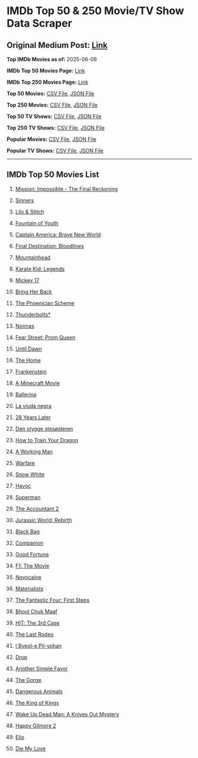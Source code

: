 # IMDb Top 50 & 250 Movie/TV Show Data Scraper

## Original Medium Post: [Link](https://medium.com/@nishantsahoo/which-movie-should-i-watch-5c83a3c0f5b1)

**Top IMDb Movies as of:** 2025-06-08

**IMDb Top 50 Movies Page:** [Link](https://www.imdb.com/search/title/?title_type=feature&release_date=2025-01-01,2025-12-31)

**IMDb Top 250 Movies Page:** [Link](https://www.imdb.com/chart/top/)

**Top 50 Movies:** [CSV File](/data/top50/movies.csv), [JSON File](/data/top50/movies.json)

**Top 250 Movies:** [CSV File](/data/top250/movies.csv), [JSON File](/data/top250/movies.json)

**Top 50 TV Shows:** [CSV File](/data/top50/shows.csv), [JSON File](/data/top50/shows.json)

**Top 250 TV Shows:** [CSV File](/data/top250/shows.csv), [JSON File](/data/top250/shows.json)

**Popular Movies:** [CSV File](/data/popular/movies.csv), [JSON File](/data/popular/movies.json)

**Popular TV Shows:** [CSV File](/data/popular/shows.csv), [JSON File](/data/popular/shows.json)

---

## IMDb Top 50 Movies List

1. [Mission: Impossible - The Final Reckoning](https://www.imdb.com/title/tt9603208/)

2. [Sinners](https://www.imdb.com/title/tt31193180/)

3. [Lilo & Stitch](https://www.imdb.com/title/tt11655566/)

4. [Fountain of Youth](https://www.imdb.com/title/tt27075958/)

5. [Captain America: Brave New World](https://www.imdb.com/title/tt14513804/)

6. [Final Destination: Bloodlines](https://www.imdb.com/title/tt9619824/)

7. [Mountainhead](https://www.imdb.com/title/tt35396529/)

8. [Karate Kid: Legends](https://www.imdb.com/title/tt1674782/)

9. [Mickey 17](https://www.imdb.com/title/tt12299608/)

10. [Bring Her Back](https://www.imdb.com/title/tt32246771/)

11. [The Phoenician Scheme](https://www.imdb.com/title/tt30840798/)

12. [Thunderbolts\*](https://www.imdb.com/title/tt20969586/)

13. [Nonnas](https://www.imdb.com/title/tt28309594/)

14. [Fear Street: Prom Queen](https://www.imdb.com/title/tt31433402/)

15. [Until Dawn](https://www.imdb.com/title/tt30955489/)

16. [The Home](https://www.imdb.com/title/tt17023012/)

17. [Frankenstein](https://www.imdb.com/title/tt1312221/)

18. [A Minecraft Movie](https://www.imdb.com/title/tt3566834/)

19. [Ballerina](https://www.imdb.com/title/tt7181546/)

20. [La viuda negra](https://www.imdb.com/title/tt33474172/)

21. [28 Years Later](https://www.imdb.com/title/tt10548174/)

22. [Den stygge stesøsteren](https://www.imdb.com/title/tt29344903/)

23. [How to Train Your Dragon](https://www.imdb.com/title/tt26743210/)

24. [A Working Man](https://www.imdb.com/title/tt9150192/)

25. [Warfare](https://www.imdb.com/title/tt31434639/)

26. [Snow White](https://www.imdb.com/title/tt6208148/)

27. [Havoc](https://www.imdb.com/title/tt14123284/)

28. [Superman](https://www.imdb.com/title/tt5950044/)

29. [The Accountant 2](https://www.imdb.com/title/tt7068946/)

30. [Jurassic World: Rebirth](https://www.imdb.com/title/tt31036941/)

31. [Black Bag](https://www.imdb.com/title/tt30988739/)

32. [Companion](https://www.imdb.com/title/tt26584495/)

33. [Good Fortune](https://www.imdb.com/title/tt27543578/)

34. [F1: The Movie](https://www.imdb.com/title/tt16311594/)

35. [Novocaine](https://www.imdb.com/title/tt29603959/)

36. [Materialists](https://www.imdb.com/title/tt30253473/)

37. [The Fantastic Four: First Steps](https://www.imdb.com/title/tt10676052/)

38. [Bhool Chuk Maaf](https://www.imdb.com/title/tt32058735/)

39. [HIT: The 3rd Case](https://www.imdb.com/title/tt23804696/)

40. [The Last Rodeo](https://www.imdb.com/title/tt30908405/)

41. [I Byeol-e Pil-yohan](https://www.imdb.com/title/tt28664733/)

42. [Drop](https://www.imdb.com/title/tt32149847/)

43. [Another Simple Favor](https://www.imdb.com/title/tt20214908/)

44. [The Gorge](https://www.imdb.com/title/tt13654226/)

45. [Dangerous Animals](https://www.imdb.com/title/tt32299316/)

46. [The King of Kings](https://www.imdb.com/title/tt7967302/)

47. [Wake Up Dead Man: A Knives Out Mystery](https://www.imdb.com/title/tt14364480/)

48. [Happy Gilmore 2](https://www.imdb.com/title/tt31868189/)

49. [Elio](https://www.imdb.com/title/tt4900148/)

50. [Die My Love](https://www.imdb.com/title/tt9362736/)
